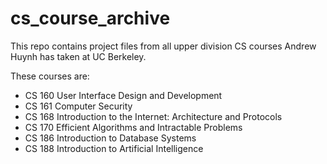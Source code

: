 # cs_course_archive
This repo contains project files from all upper division CS courses Andrew Huynh has taken at UC Berkeley.

These courses are:
* CS 160 User Interface Design and Development
* CS 161 Computer Security
* CS 168 Introduction to the Internet: Architecture and Protocols
* CS 170 Efficient Algorithms and Intractable Problems
* CS 186 Introduction to Database Systems
* CS 188 Introduction to Artificial Intelligence
